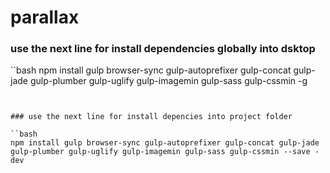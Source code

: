 # parallax

### use the next line for install dependencies globally into dsktop

``bash
npm install gulp browser-sync gulp-autoprefixer gulp-concat gulp-jade gulp-plumber gulp-uglify gulp-imagemin gulp-sass gulp-cssmin -g
````


### use the next line for install depencies into project folder

``bash
npm install gulp browser-sync gulp-autoprefixer gulp-concat gulp-jade gulp-plumber gulp-uglify gulp-imagemin gulp-sass gulp-cssmin --save -dev
````
